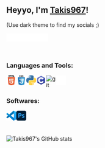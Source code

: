 
<br/>
<br/>

## Heyyo, I'm <a href="https://github.com/Takis967" target="_blank">Takis967</a>!
(Use dark theme to find my socials ;)

<a href="https://www.linkedin.com/in/panagiwths-diamantopoulos-7b503530b/" target="_blank"><img align="left" alt="Takis967 | LinkedIn" width="22px" src="https://github.com/Takis967/some-svgs-and-pngs/blob/main/svgs/linkedin.svg" />
<a href="https://dribbble.com/Takis967" target="_blank"><img align="left" alt="Takis | Dribbble" width="22px" src="https://github.com/Takis967/some-svgs-and-pngs/blob/main/svgs/dribbble.svg" />
<a href="https://instagram.com/takis.ds" target="_blank"><img align="left" alt="takis.ds | Instagram" width="22px" src="https://github.com/Takis967/some-svgs-and-pngs/blob/main/svgs/insta.svg" />
<a href="https://x.com/Takis967" target="_blank"><img align="left" alt="Takis967 | Twitter" width="22px" src="https://github.com/Takis967/some-svgs-and-pngs/blob/main/svgs/twitter.svg" />
<a href="https://dev.to/takis967" target="_blank"><img align="left" alt="dev to Takis967" width="22px" src="https://github.com/Takis967/some-svgs-and-pngs/blob/main/svgs/dev-badge.svg" /></a>

<br/><br/><br/>

### Languages and Tools:


<a href="https://www.w3.org/html/" target="_blank"><img align="left" alt="HTML5" width="26px" src="https://raw.githubusercontent.com/github/explore/80688e429a7d4ef2fca1e82350fe8e3517d3494d/topics/html/html.png" /></a>
<a href="https://www.w3schools.com/css/" target="_blank"><img align="left" alt="CSS3" width="26px" src="https://raw.githubusercontent.com/github/explore/80688e429a7d4ef2fca1e82350fe8e3517d3494d/topics/css/css.png" /></a>
<a href="https://www.python.org" target="_blank"> <img align="left" alt="Python" width="26px" src="https://github.com/Aakarsh-B/trying-repos/blob/master/python-5.svg?raw=true"/> </a>
<a href="https://www.cprogramming.com/" target="_blank"> <img align="left" alt="C" width="26px" src="https://github.com/Aakarsh-B/trying-repos/blob/master/c-programming.png"/> </a>
<a href="https://git-scm.com/" target="_blank"> <img align="left" alt="git" width="26px" src="https://www.vectorlogo.zone/logos/git-scm/git-scm-icon.svg"/> </a>
<img align="left" alt="GitHub" width="26px" src="https://github.com/Takis967/some-svgs-and-pngs/blob/main/svgs/github.svg" />
<br />
<br />
### Softwares:

<img align="left" alt="Visual Studio Code" width="26px" src="https://raw.githubusercontent.com/github/explore/80688e429a7d4ef2fca1e82350fe8e3517d3494d/topics/visual-studio-code/visual-studio-code.png" />
<a href="https://www.photoshop.com/en" target="_blank"> <img align="left" alt="Photoshop" width="26px" src="https://github.com/Aakarsh-B/trying-repos/blob/master/photoshop.png?raw=true"/> </a>


<br/>
<br/>
<br/>

![Takis967's GitHub stats](https://github-readme-stats.vercel.app/api?username=Takis967&show_icons=true&theme=radical)

